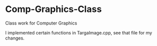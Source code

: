 # Comp-Graphics-Class
Class work for Computer Graphics

I implemented certain functions in TargaImage.cpp, see that file for my changes.